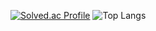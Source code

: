 <div>
  
[![Solved.ac Profile](http://mazassumnida.wtf/api/v2/generate_badge?boj=dhks2869)](https://solved.ac/dhks2869/)
![Top Langs](https://github-readme-stats.vercel.app/api/top-langs/?username=kimwanyoung&layout=compact&theme=dracula)

</div>

